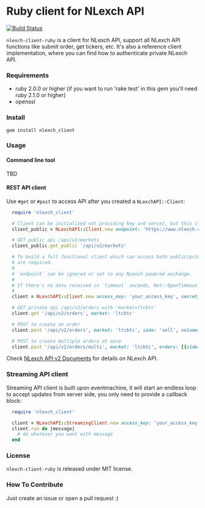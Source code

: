 Ruby client for NLexch API
==========================

[![Build Status](https://travis-ci.org/nlexch/nlexch-client-ruby.png?branch=master)](https://travis-ci.org/nlexch/nlexch-client-ruby)

`nlexch-client-ruby` is a client for NLexch API, support all NLexch API functions like submit order, get tickers, etc. It's also a reference client implementation, where you can find how to authenticate private NLexch API.

### Requirements ###

* ruby 2.0.0 or higher (if you want to run 'rake test' in this gem you'll need ruby 2.1.0 or higher)
* openssl

### Install ###

    gem install nlexch_client

### Usage ###

#### Command line tool ####

TBD

#### REST API client ####

Use `#get` or `#post` to access API after you created a `NLexchAPI::Client`:

```ruby
  require 'nlexch_client'

  # Client can be initialized not providing key and sercet, but this client can only access public APIs
  client_public = NLexchAPI::Client.new endpoint: 'https://www.nlexch.com'

  # GET public api /api/v2/markets
  client_public.get_public '/api/v2/markets'

  # To build a full functional client which can access both public/private api, access_key/secret_key
  # are required.
  #
  # `endpoint` can be ignored or set to any NLexch powered exchange.
  #
  # If there's no data received in `timeout` seconds, Net::OpenTimeout will be raised. Default to 60.
  #
  client = NLexchAPI::Client.new access_key: 'your_access_key', secret_key: 'your_secret_key', endpoint: 'https://www.nlexch.com', timeout: 60

  # GET private api /api/v2/orders with 'market=ltcbtc'
  client.get '/api/v2/orders', market: 'ltcbtc'

  # POST to create an order
  client.post '/api/v2/orders', market: 'ltcbtc', side: 'sell', volume: '0.11', price: '2955.0'

  # POST to create multiple orders at once
  client.post '/api/v2/orders/multi', market: 'ltcbtc', orders: [{side: 'buy', volume: '0.15', price: '2955.0'}, {side: 'sell', volume: '0.16', price: '2956'}]
```

Check [NLexch API v2 Documents](https://www.nlexch.com/documents/api-v2) for details on NLexch API.

### Streaming API client ###

Streaming API client is built upon eventmachine, it will start an endless loop to accept updates from server side, you only need to provide a callback block:

```ruby
  require 'nlexch_client'

  client = NLexchAPI::StreamingClient.new access_key: 'your_access_key', secret_key: 'your_secret_key', endpoint: 'wss://www.nlexch.com:2096'
  client.run do |message|
    # do whatever you want with message
  end
```

### License ###

`nlexch-client-ruby` is released under MIT license. 

### How To Contribute ###

Just create an issue or open a pull request :)
